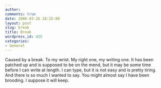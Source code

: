 ```yaml
---
author:
comments: true
date: 2006-03-26 18:25:08
layout: post
slug: break
title: Break
wordpress_id: 425
categories:
- General
---
```


Caused by a break. To my wrist. My right one, my writing one. It has been patched up and is supposed to be on the mend, but it may be some time before I can write at length. I can type, but it is not easy and is pretty tiring. And there is so much I wanted to say. You might almost say I have been brooding. I suppose it will keep.

